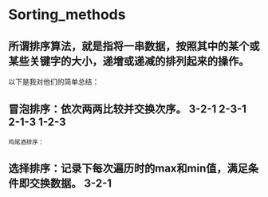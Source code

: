 # Sorting_methods

## 所谓排序算法，就是指将一串数据，按照其中的某个或某些关键字的大小，递增或递减的排列起来的操作。

以下是我对他们的简单总结：
## 冒泡排序：依次两两比较并交换次序。 3-2-1  2-3-1  2-1-3  1-2-3 
    鸡尾酒排序：
## 选择排序：记录下每次遍历时的max和min值，满足条件即交换数据。 3-2-1 
